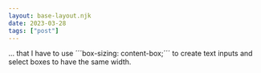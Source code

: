 ```yaml
---
layout: base-layout.njk
date: 2023-03-28
tags: ["post"]
---
```


... that I have to use ´´´box-sizing: content-box;´´´ to create text inputs and select boxes to have the same width.
